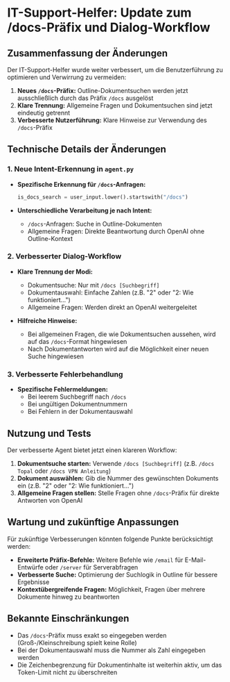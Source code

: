 # IT-Support-Helfer: Update zum /docs-Präfix und Dialog-Workflow

## Zusammenfassung der Änderungen

Der IT-Support-Helfer wurde weiter verbessert, um die Benutzerführung zu optimieren und Verwirrung zu vermeiden:

1. **Neues `/docs`-Präfix:** Outline-Dokumentsuchen werden jetzt ausschließlich durch das Präfix `/docs` ausgelöst
2. **Klare Trennung:** Allgemeine Fragen und Dokumentsuchen sind jetzt eindeutig getrennt
3. **Verbesserte Nutzerführung:** Klare Hinweise zur Verwendung des `/docs`-Präfix

## Technische Details der Änderungen

### 1. Neue Intent-Erkennung in `agent.py`

- **Spezifische Erkennung für `/docs`-Anfragen:**
  ```python
  is_docs_search = user_input.lower().startswith("/docs")
  ```

- **Unterschiedliche Verarbeitung je nach Intent:**
  - `/docs`-Anfragen: Suche in Outline-Dokumenten
  - Allgemeine Fragen: Direkte Beantwortung durch OpenAI ohne Outline-Kontext

### 2. Verbesserter Dialog-Workflow

- **Klare Trennung der Modi:**
  - Dokumentsuche: Nur mit `/docs [Suchbegriff]`
  - Dokumentauswahl: Einfache Zahlen (z.B. "2" oder "2: Wie funktioniert...")
  - Allgemeine Fragen: Werden direkt an OpenAI weitergeleitet

- **Hilfreiche Hinweise:**
  - Bei allgemeinen Fragen, die wie Dokumentsuchen aussehen, wird auf das `/docs`-Format hingewiesen
  - Nach Dokumentantworten wird auf die Möglichkeit einer neuen Suche hingewiesen

### 3. Verbesserte Fehlerbehandlung

- **Spezifische Fehlermeldungen:**
  - Bei leerem Suchbegriff nach `/docs`
  - Bei ungültigen Dokumentnummern
  - Bei Fehlern in der Dokumentauswahl

## Nutzung und Tests

Der verbesserte Agent bietet jetzt einen klareren Workflow:

1. **Dokumentsuche starten:** Verwende `/docs [Suchbegriff]` (z.B. `/docs Topal` oder `/docs VPN Anleitung`)
2. **Dokument auswählen:** Gib die Nummer des gewünschten Dokuments ein (z.B. "2" oder "2: Wie funktioniert...")
3. **Allgemeine Fragen stellen:** Stelle Fragen ohne `/docs`-Präfix für direkte Antworten von OpenAI

## Wartung und zukünftige Anpassungen

Für zukünftige Verbesserungen könnten folgende Punkte berücksichtigt werden:

- **Erweiterte Präfix-Befehle:** Weitere Befehle wie `/email` für E-Mail-Entwürfe oder `/server` für Serverabfragen
- **Verbesserte Suche:** Optimierung der Suchlogik in Outline für bessere Ergebnisse
- **Kontextübergreifende Fragen:** Möglichkeit, Fragen über mehrere Dokumente hinweg zu beantworten

## Bekannte Einschränkungen

- Das `/docs`-Präfix muss exakt so eingegeben werden (Groß-/Kleinschreibung spielt keine Rolle)
- Bei der Dokumentauswahl muss die Nummer als Zahl eingegeben werden
- Die Zeichenbegrenzung für Dokumentinhalte ist weiterhin aktiv, um das Token-Limit nicht zu überschreiten
